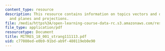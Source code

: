 ```yaml
---
content_type: resource
description: This resource contains information on topics vectors and dot products
  and planes and projections.
file: /media/https%3A/open-learning-course-data-rc.s3.amazonaws.com/res-18-001-calculus-online-textbook-spring-2005/c77080ede0b991bdab9f480119eb0e90_MITRES_18_001_strang111113.pdf
file_type: application/pdf
resourcetype: Document
title: MITRES_18_001_strang111113.pdf
uid: c77080ed-e0b9-91bd-ab9f-480119eb0e90
---
```


